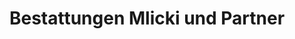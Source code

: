 ---
title: "Bestattungen Mlicki und Partner"
url: /bad-frankenhausen-kyffhaeuser/bestattungen-mlicki-und-partner/
shop: Bestattungen
---